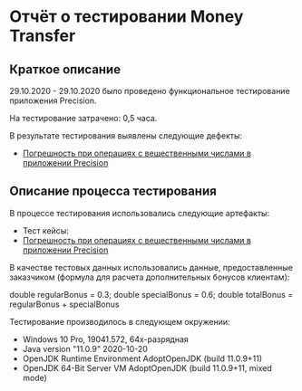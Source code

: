# Отчёт о тестировании Money Transfer

## Краткое описание

29.10.2020 - 29.10.2020 было проведено функциональное тестирование приложения Precision.

На тестирование затрачено: 0,5 часа.

В результате тестирования выявлены следующие дефекты:
* [Погрешность при операциях с вещественными числами в приложении Precision]()

## Описание процесса тестирования

В процессе тестирования использовались следующие артефакты:
* Тест кейсы:
* [Погрешность при операциях с вещественными числами в приложении Precision](testcase.md)

В качестве тестовых данных использовались данные, предоставленные заказчиком (формула для расчета дополнительных бонусов клиентам):

double regularBonus = 0.3;
double specialBonus = 0.6;
double totalBonus = regularBonus + specialBonus

Тестирование производилось в следующем окружении:
* Windows 10 Pro, 19041.572, 64х-разрядная
* Java  version "11.0.9" 2020-10-20
* OpenJDK Runtime Environment AdoptOpenJDK (build 11.0.9+11)
* OpenJDK 64-Bit Server VM AdoptOpenJDK (build 11.0.9+11, mixed mode)
